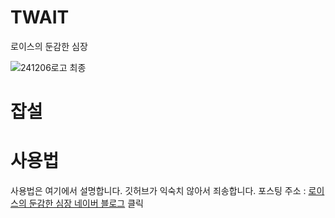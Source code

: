 # TWAIT
로이스의 둔감한 심장

![241206로고 최종](https://github.com/user-attachments/assets/f1cd1fe9-1cf7-4444-9aca-eaa50aeffa45)


# 잡설



# 사용법
사용법은 여기에서 설명합니다. 깃허브가 익숙치 않아서 죄송합니다. 포스팅 주소 : <a href='https://blog.naver.com/sjejfdlskek' target='_blank'>로이스의 둔감한 심장 네이버 블로그</a> 클릭

